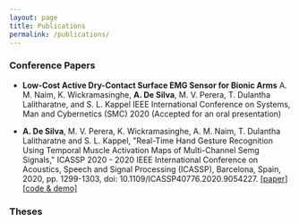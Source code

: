 ```yaml
---
layout: page
title: Publications
permalink: /publications/
---
```


### Conference Papers

* **Low-Cost Active Dry-Contact Surface EMG Sensor for Bionic Arms**
A. M. Naim, K. Wickramasinghe, **A. De Silva**, M. V. Perera, T. Dulantha Lalitharatne, and S. L. Kappel
IEEE International Conference on Systems, Man and Cybernetics (SMC) 2020 (Accepted for an oral presentation)

* **A. De Silva**, M. V. Perera, K. Wickramasinghe, A. M. Naim, T. Dulantha Lalitharatne and S. L. Kappel, "Real-Time Hand Gesture Recognition Using Temporal Muscle Activation Maps of Multi-Channel Semg Signals," ICASSP 2020 - 2020 IEEE International Conference on Acoustics, Speech and Signal Processing (ICASSP), Barcelona, Spain, 2020, pp. 1299-1303, doi: 10.1109/ICASSP40776.2020.9054227. [[paper]](https://ieeexplore.ieee.org/document/9054227) [[code & demo]](https://github.com/Laknath1996/Real-Time-Hand-Gesture-Recognition-with-TMA-Maps)

### Theses
